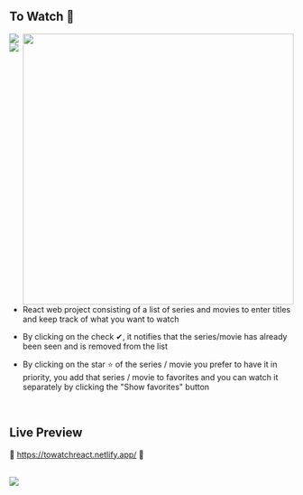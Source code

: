 ## To Watch 👀

<img src= "https://64.media.tumblr.com/da7ec545a46e8ea43458f9bcd9cb5523/e4c9d738af433877-68/s1280x1920/6e7a7db98f8414a694b29fb530085942807e640e.png" />

<img src="https://user-images.githubusercontent.com/72955349/196824675-64db7c09-314b-4c59-be51-baeafd63bd86.png" style="width:480px" align="right" />

<img src= "https://img.shields.io/badge/React-20232A?style=for-the-badge&logo=react&logoColor=61DAFB" />

* React web project consisting of a list of series and movies to enter titles and keep track of what you want to watch

* By clicking on the check ✔, it notifies that the series/movie has already been seen and is removed from the list

* By clicking on the star ⭐ of the series / movie you prefer to have it in priority, you add that series / movie to favorites and you can watch it separately by clicking the "Show favorites" button

<br>

## Live Preview

🍁 https://towatchreact.netlify.app/ 🍁

<br>

<img src= "https://64.media.tumblr.com/da7ec545a46e8ea43458f9bcd9cb5523/e4c9d738af433877-68/s1280x1920/6e7a7db98f8414a694b29fb530085942807e640e.png" />
